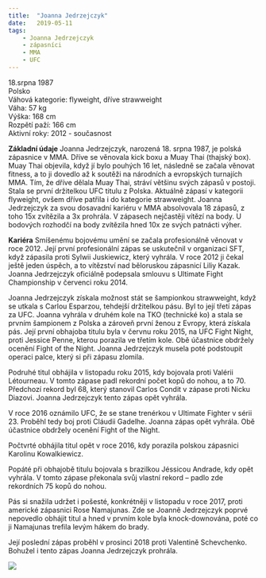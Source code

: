```yaml
---
title:  "Joanna Jedrzejczyk"
date:   2019-05-11
tags: 
    - Joanna Jedrzejczyk
    - zápasníci
    - MMA
    - UFC
---
```


18.srpna 1987 <br>
Polsko <br>
Váhová kategorie: flyweight, dříve strawweight <br>
Váha: 57 kg <br>
Výška: 168 cm <br>
Rozpětí paží: 166 cm <br>
Aktivní roky: 2012 - současnost <br>

**Základní údaje**
Joanna Jedrzejczyk, narozená 18. srpna 1987, je polská zápasnice v MMA. Dříve se věnovala kick boxu a Muay Thai (thajský box). Muay Thai objevila, když jí bylo pouhých 16 let, následně se začala věnovat fitness, a to ji dovedlo až k soutěži na národních a evropských turnajích MMA. Tím, že dříve dělala Muay Thai, stráví většinu svých zápasů v postoji. Stala se první držitelkou UFC titulu z Polska. Aktuálně zápasí v kategorii flyweight, ovšem dříve patřila i do kategorie strawweight. Joanna Jedrzejczyk za svou dosavadní kariéru v MMA absolvovala 18 zápasů, z toho 15x zvítězila a 3x prohrála. V zápasech nejčastěji vítězí na body. U bodových rozhodčí na body zvítězila hned 10x ze svých patnácti výher. <br>

**Kariéra**
Smíšenému bojovému umění se začala profesionálně věnovat v roce 2012. Její první profesionální zápas se uskutečnil v organizaci SFT, když zápasila proti Sylwii Juskiewicz, který vyhrála. V roce 2012 ji čekal ještě jeden úspěch, a to vítězství nad běloruskou zápasnicí Liliy Kazak. Joanna Jedrzejczyk oficiálně podepsala smlouvu s Ultimate Fight Championship v červenci roku 2014. <br>

Joanna Jedrzejczyk získala možnost stát se šampionkou strawweight, když se utkala s Carlou Esparzou, tehdejší držitelkou pásu. Byl to její třetí zápas za UFC. Joanna vyhrála v druhém kole na TKO (technické ko) a stala se prvním šampionem z Polska a zároveň první ženou z Evropy, která získala pás.
Její první obhajoba titulu byla v červnu roku 2015, na UFC Fight Night, proti Jessice Penne, kterou porazila ve třetím kole. Obě účastnice obdržely ocenění Fight of the Night. Joanna Jedrzejczyk musela poté podstoupit operaci palce, který si při zápasu zlomila. <br>

Podruhé titul obhájila v listopadu roku 2015, kdy bojovala proti Valérii Létourneau. V tomto zápase padl rekordní počet kopů do nohou, a to 70. Předchozí rekord byl 68, který stanovil Carlos Condit v zápase proti Nicku Diazovi. Joanna Jedrzejczyk tento zápas opět vyhrála. <br>

V roce 2016 oznámilo UFC, že se stane trenérkou v Ultimate Fighter v sérii 23. Proběhl tedy boj proti Cláudii Gadelhe. Joanna zápas opět vyhrála. Obě účastnice obdržely ocenění Fight of the Night. <br>

Počtvrté obhájila titul opět v roce 2016, kdy porazila polskou zápasnici Karolinu Kowalkiewicz. <br>

Popáté při obhajobě titulu bojovala s brazilkou Jéssicou Andrade, kdy opět vyhrála. V tomto zápase překonala svůj vlastní rekord – padlo zde rekordních 75 kopů do nohou. <br>

Pás si snažila udržet i pošesté, konkrétněji v listopadu v roce 2017, proti americké zápasnici Rose Namajunas. Zde se Joanně Jedrzejczyk poprvé nepovedlo obhájit titul a hned v prvním kole byla knock-downována, poté co ji Namajunas trefila levým hákem do brady. <br>

Její poslední zápas proběhl v prosinci 2018 proti Valentině Schevchenko. Bohužel i tento zápas Joanna Jedrzejczyk prohrála. <br>

<img src="https://is.muni.cz/auth/www/489052/projekt/Joanna.jpg">
